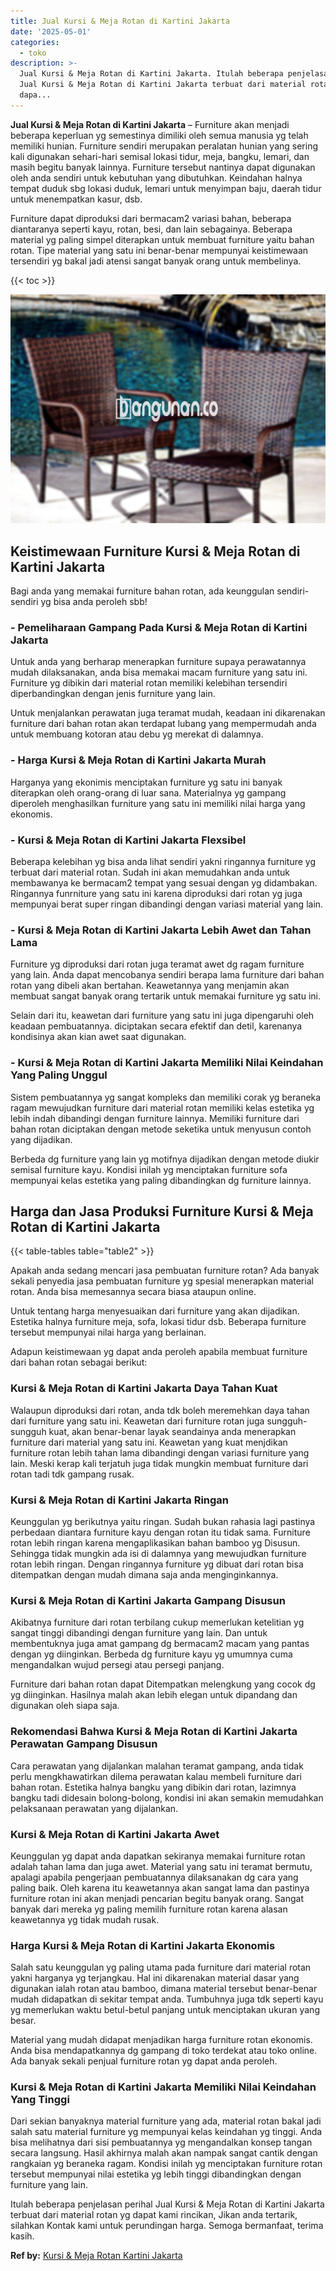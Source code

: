 ```yaml
---
title: Jual Kursi & Meja Rotan di Kartini Jakarta
date: '2025-05-01'
categories:
  - toko
description: >-
  Jual Kursi & Meja Rotan di Kartini Jakarta. Itulah beberapa penjelasan perihal
  Jual Kursi & Meja Rotan di Kartini Jakarta terbuat dari material rotan yg
  dapa...
---
```


**Jual Kursi & Meja Rotan di Kartini Jakarta** – Furniture akan menjadi beberapa keperluan yg semestinya dimiliki oleh semua manusia yg telah memiliki hunian. Furniture sendiri merupakan peralatan hunian yang sering kali digunakan sehari-hari semisal lokasi tidur, meja, bangku, lemari, dan masih begitu banyak lainnya. Furniture tersebut nantinya dapat digunakan oleh anda sendiri untuk kebutuhan yang dibutuhkan. Keindahan halnya tempat duduk sbg lokasi duduk, lemari untuk menyimpan baju, daerah tidur untuk menempatkan kasur, dsb.

Furniture dapat diproduksi dari bermacam2 variasi bahan, beberapa diantaranya seperti kayu, rotan, besi, dan lain sebagainya. Beberapa material yg paling simpel diterapkan untuk membuat furniture yaitu bahan rotan. Tipe material yang satu ini benar-benar mempunyai keistimewaan tersendiri yg bakal jadi atensi sangat banyak orang untuk membelinya.

{{< toc >}}

![Jual Kursi & Meja Rotan di Kartini Jakarta](/images/kursi-meja-rotan-murah43.png)

## Keistimewaan Furniture Kursi & Meja Rotan di Kartini Jakarta

Bagi anda yang memakai furniture bahan rotan, ada keunggulan sendiri-sendiri yg bisa anda peroleh sbb!

### \- Pemeliharaan Gampang Pada Kursi & Meja Rotan di Kartini Jakarta

Untuk anda yang berharap menerapkan furniture supaya perawatannya mudah dilaksanakan, anda bisa memakai macam furniture yang satu ini. Furniture yg dibikin dari material rotan memiliki kelebihan tersendiri diperbandingkan dengan jenis furniture yang lain.

Untuk menjalankan perawatan juga teramat mudah, keadaan ini dikarenakan furniture dari bahan rotan akan terdapat lubang yang mempermudah anda untuk membuang kotoran atau debu yg merekat di dalamnya.

### \- Harga Kursi & Meja Rotan di Kartini Jakarta Murah

Harganya yang ekonimis menciptakan furniture yg satu ini banyak diterapkan oleh orang-orang di luar sana. Materialnya yg gampang diperoleh menghasilkan furniture yang satu ini memiliki nilai harga yang ekonomis.

### \- Kursi & Meja Rotan di Kartini Jakarta Flexsibel

Beberapa kelebihan yg bisa anda lihat sendiri yakni ringannya furniture yg terbuat dari material rotan. Sudah ini akan memudahkan anda untuk membawanya ke bermacam2 tempat yang sesuai dengan yg didambakan. Ringannya funrniture yang satu ini karena diproduksi dari rotan yg juga mempunyai berat super ringan dibandingi dengan variasi material yang lain.

### \- Kursi & Meja Rotan di Kartini Jakarta Lebih Awet dan Tahan Lama

Furniture yg diproduksi dari rotan juga teramat awet dg ragam furniture yang lain. Anda dapat mencobanya sendiri berapa lama furniture dari bahan rotan yang dibeli akan bertahan. Keawetannya yang menjamin akan membuat sangat banyak orang tertarik untuk memakai furniture yg satu ini.

Selain dari itu, keawetan dari furniture yang satu ini juga dipengaruhi oleh keadaan pembuatannya. diciptakan secara efektif dan detil, karenanya kondisinya akan kian awet saat digunakan.

### \- Kursi & Meja Rotan di Kartini Jakarta Memiliki Nilai Keindahan Yang Paling Unggul

Sistem pembuatannya yg sangat kompleks dan memiliki corak yg beraneka ragam mewujudkan furniture dari material rotan memiliki kelas estetika yg lebih indah dibandingi dengan furniture lainnya. Memiliki furniture dari bahan rotan diciptakan dengan metode seketika untuk menyusun contoh yang dijadikan.

Berbeda dg furniture yang lain yg motifnya dijadikan dengan metode diukir semisal furniture kayu. Kondisi inilah yg menciptakan furniture sofa mempunyai kelas estetika yang paling dibandingkan dg furniture lainnya.

## Harga dan Jasa Produksi Furniture Kursi & Meja Rotan di Kartini Jakarta

{{< table-tables table="table2" >}}

Apakah anda sedang mencari jasa pembuatan furniture rotan? Ada banyak sekali penyedia jasa pembuatan furniture yg spesial menerapkan material rotan. Anda bisa memesannya secara biasa ataupun online.

Untuk tentang harga menyesuaikan dari furniture yang akan dijadikan. Estetika halnya furniture meja, sofa, lokasi tidur dsb. Beberapa furniture tersebut mempunyai nilai harga yang berlainan.

Adapun keistimewaan yg dapat anda peroleh apabila membuat furniture dari bahan rotan sebagai berikut:

### Kursi & Meja Rotan di Kartini Jakarta Daya Tahan Kuat

Walaupun diproduksi dari rotan, anda tdk boleh meremehkan daya tahan dari furniture yang satu ini. Keawetan dari furniture rotan juga sungguh-sungguh kuat, akan benar-benar layak seandainya anda menerapkan furniture dari material yang satu ini. Keawetan yang kuat menjdikan furniture rotan lebih tahan lama dibandingi dengan variasi furniture yang lain. Meski kerap kali terjatuh juga tidak mungkin membuat furniture dari rotan tadi tdk gampang rusak.

### Kursi & Meja Rotan di Kartini Jakarta Ringan

Keunggulan yg berikutnya yaitu ringan. Sudah bukan rahasia lagi pastinya perbedaan diantara furniture kayu dengan rotan itu tidak sama. Furniture rotan lebih ringan karena mengaplikasikan bahan bamboo yg Disusun. Sehingga tidak mungkin ada isi di dalamnya yang mewujudkan furniture rotan lebih ringan. Dengan ringannya furniture yg dibuat dari rotan bisa ditempatkan dengan mudah dimana saja anda menginginkannya.

### Kursi & Meja Rotan di Kartini Jakarta Gampang Disusun

Akibatnya furniture dari rotan terbilang cukup memerlukan ketelitian yg sangat tinggi dibandingi dengan furniture yang lain. Dan untuk membentuknya juga amat gampang dg bermacam2 macam yang pantas dengan yg diinginkan. Berbeda dg furniture kayu yg umumnya cuma mengandalkan wujud persegi atau persegi panjang.

Furniture dari bahan rotan dapat Ditempatkan melengkung yang cocok dg yg diinginkan. Hasilnya malah akan lebih elegan untuk dipandang dan digunakan oleh siapa saja.

### Rekomendasi Bahwa Kursi & Meja Rotan di Kartini Jakarta Perawatan Gampang Disusun

Cara perawatan yang dijalankan malahan teramat gampang, anda tidak perlu mengkhawatirkan dilema perawatan kalau membeli furniture dari bahan rotan. Estetika halnya bangku yang dibikin dari rotan, lazimnya bangku tadi didesain bolong-bolong, kondisi ini akan semakin memudahkan pelaksanaan perawatan yang dijalankan.

### Kursi & Meja Rotan di Kartini Jakarta Awet

Keunggulan yg dapat anda dapatkan sekiranya memakai furniture rotan adalah tahan lama dan juga awet. Material yang satu ini teramat bermutu, apalagi apabila pengerjaan pembuatannya dilaksanakan dg cara yang paling baik. Oleh karena itu keawetannya akan sangat lama dan pastinya furniture rotan ini akan menjadi pencarian begitu banyak orang. Sangat banyak dari mereka yg paling memilih furniture rotan karena alasan keawetannya yg tidak mudah rusak.

### Harga Kursi & Meja Rotan di Kartini Jakarta Ekonomis

Salah satu keunggulan yg paling utama pada furniture dari material rotan yakni harganya yg terjangkau. Hal ini dikarenakan material dasar yang digunakan ialah rotan atau bamboo, dimana material tersebut benar-benar mudah didapatkan di sekitar tempat anda. Tumbuhnya juga tdk seperti kayu yg memerlukan waktu betul-betul panjang untuk menciptakan ukuran yang besar.

Material yang mudah didapat menjadikan harga furniture rotan ekonomis. Anda bisa mendapatkannya dg gampang di toko terdekat atau toko online. Ada banyak sekali penjual furniture rotan yg dapat anda peroleh.

### Kursi & Meja Rotan di Kartini Jakarta Memiliki Nilai Keindahan Yang Tinggi

Dari sekian banyaknya material furniture yang ada, material rotan bakal jadi salah satu material furniture yg mempunyai kelas keindahan yg tinggi. Anda bisa melihatnya dari sisi pembuatannya yg mengandalkan konsep tangan secara langsung. Hasil akhirnya malah akan nampak sangat cantik dengan rangkaian yg beraneka ragam. Kondisi inilah yg menciptakan furniture rotan tersebut mempunyai nilai estetika yg lebih tinggi dibandingkan dengan furniture yang lain.

Itulah beberapa penjelasan perihal Jual Kursi & Meja Rotan di Kartini Jakarta terbuat dari material rotan yg dapat kami rincikan, Jikan anda tertarik, silahkan Kontak kami untuk perundingan harga. Semoga bermanfaat, terima kasih.

**Ref by:** [Kursi & Meja Rotan Kartini Jakarta](https://id.wikipedia.org/wiki/Kursi)
